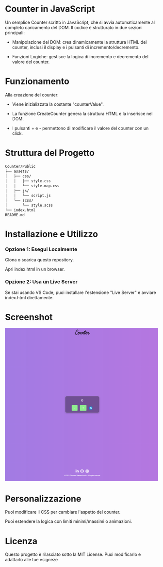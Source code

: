 # Counter in JavaScript

Un semplice Counter scritto in JavaScript, che si avvia automaticamente al completo caricamento del DOM. Il codice è strutturato in due sezioni principali:

- Manipolazione del DOM: crea dinamicamente la struttura HTML del counter, inclusi il display e i pulsanti di incremento/decremento.

- Funzioni Logiche: gestisce la logica di incremento e decremento del valore del counter.


# Funzionamento

Alla creazione del counter:

- Viene inizializzata la costante "counterValue".

- La funzione CreateCounter genera la struttura HTML e la inserisce nel DOM.

- I pulsanti + e - permettono di modificare il valore del counter con un click.
  

# Struttura del Progetto

```
Counter/Public
├── assets/
│   ├── css/
│   │   ├── style.css
│   │   └── style.map.css
│   ├── js/
│   │   └── script.js
│   └── scss/
│       └── style.scss
└── index.html
README.md
```


# Installazione e Utilizzo

### Opzione 1: Esegui Localmente

Clona o scarica questo repository.

Apri index.html in un browser.

### Opzione 2: Usa un Live Server

Se stai usando VS Code, puoi installare l'estensione "Live Server" e avviare index.html direttamente.


# Screenshot
![Counter Preview](public/assets/img/Preview.png)


# Personalizzazione

Puoi modificare il CSS per cambiare l'aspetto del counter.

Puoi estendere la logica con limiti minimi/massimi o animazioni.

# Licenza

Questo progetto è rilasciato sotto la MIT License. Puoi modificarlo e adattarlo alle tue esigneze
